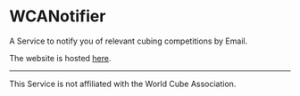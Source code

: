# WCANotifier

A Service to notify you of relevant cubing competitions by Email.

The website is hosted [here](https://miclol.github.io/WCANotifier/).

***

This Service is not affiliated with the World Cube Association.